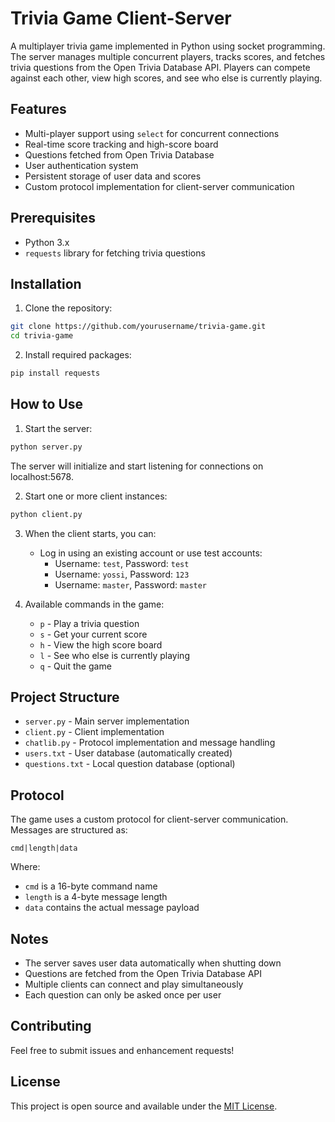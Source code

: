 # Trivia Game Client-Server

A multiplayer trivia game implemented in Python using socket programming. The server manages multiple concurrent players, tracks scores, and fetches trivia questions from the Open Trivia Database API. Players can compete against each other, view high scores, and see who else is currently playing.

## Features

- Multi-player support using `select` for concurrent connections
- Real-time score tracking and high-score board
- Questions fetched from Open Trivia Database
- User authentication system
- Persistent storage of user data and scores
- Custom protocol implementation for client-server communication

## Prerequisites

- Python 3.x
- `requests` library for fetching trivia questions

## Installation

1. Clone the repository:
```bash
git clone https://github.com/yourusername/trivia-game.git
cd trivia-game
```

2. Install required packages:
```bash
pip install requests
```

## How to Use

1. Start the server:
```bash
python server.py
```
The server will initialize and start listening for connections on localhost:5678.

2. Start one or more client instances:
```bash
python client.py
```

3. When the client starts, you can:
   - Log in using an existing account or use test accounts:
     - Username: `test`, Password: `test`
     - Username: `yossi`, Password: `123`
     - Username: `master`, Password: `master`
   
4. Available commands in the game:
   - `p` - Play a trivia question
   - `s` - Get your current score
   - `h` - View the high score board
   - `l` - See who else is currently playing
   - `q` - Quit the game

## Project Structure

- `server.py` - Main server implementation
- `client.py` - Client implementation
- `chatlib.py` - Protocol implementation and message handling
- `users.txt` - User database (automatically created)
- `questions.txt` - Local question database (optional)

## Protocol

The game uses a custom protocol for client-server communication. Messages are structured as:
```
cmd|length|data
```
Where:
- `cmd` is a 16-byte command name
- `length` is a 4-byte message length
- `data` contains the actual message payload

## Notes

- The server saves user data automatically when shutting down
- Questions are fetched from the Open Trivia Database API
- Multiple clients can connect and play simultaneously
- Each question can only be asked once per user

## Contributing

Feel free to submit issues and enhancement requests!

## License

This project is open source and available under the [MIT License](LICENSE).
